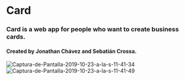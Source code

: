 # Card

### Card is a web app for people who want to create business cards.

#### Created by Jonathan Chávez and Sebatián Crossa.


<img src="https://i.ibb.co/251mzYq/Captura-de-Pantalla-2019-10-23-a-la-s-11-41-34.png" alt="Captura-de-Pantalla-2019-10-23-a-la-s-11-41-34" border="0">


<img src="https://i.ibb.co/kS3sXdX/Captura-de-Pantalla-2019-10-23-a-la-s-11-41-49.png" alt="Captura-de-Pantalla-2019-10-23-a-la-s-11-41-49" border="0">
